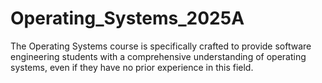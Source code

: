 # Operating_Systems_2025A
The Operating Systems course is specifically crafted to provide software engineering students with a comprehensive understanding of operating systems, even if they have no prior experience in this field.


